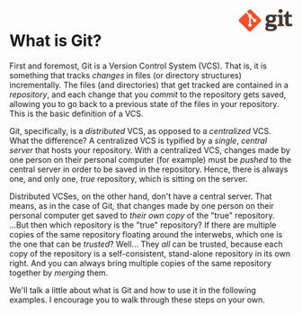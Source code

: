 <img align="right" height=40 src="images/git-logo.png">

# What is Git? 

First and foremost, Git is a Version Control System (VCS).  That is, it is something that
tracks _changes_ in files (or directory structures) incrementally.  The files (and directories)
that get tracked are contained in a _repository_, and each change that you _commit_ to the 
repository gets saved, allowing you to go back to a previous state of the files in your
repository.  This is the basic definition of a VCS.

Git, specifically, is a _distributed_ VCS, as opposed to a _centralized_ VCS.  What the
difference?  A centralized VCS is typified by a _single_, _central_ _server_ that hosts your
repository.  With a centralized VCS, changes made by one person on their personal computer
(for example) must be _pushed_ to the central server in order to be saved in the repository.
Hence, there is always one, and only one, _true_ repository, which is sitting on the server.

Distributed VCSes, on the other hand, don't have a central server.  That means, as in the
case of Git, that changes made by one person on their personal computer get saved to _their
own copy_ of the "true" repository.  ...But then which repository is the "true" repository?
If there are multiple copies of the same repository floating around the interwebs, which one
is the one that can be _trusted_?  Well...  They _all_ can be trusted, because each copy
of the repository is a self-consistent, stand-alone repository in its own right.  And you can
always bring multiple copies of the same repository together by _merging_ them.

We'll talk a little about what is Git and how to use it in the following examples.  I encourage
you to walk through these steps on your own.
